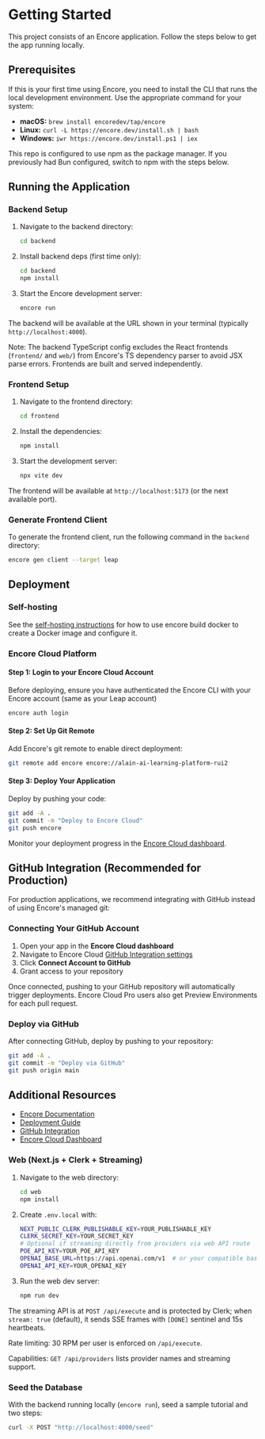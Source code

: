 # Getting Started

This project consists of an Encore application. Follow the steps below to get the app running locally.

## Prerequisites

If this is your first time using Encore, you need to install the CLI that runs the local development environment. Use the appropriate command for your system:

- **macOS:** `brew install encoredev/tap/encore`
- **Linux:** `curl -L https://encore.dev/install.sh | bash`
- **Windows:** `iwr https://encore.dev/install.ps1 | iex`

This repo is configured to use npm as the package manager. If you previously had Bun configured, switch to npm with the steps below.

## Running the Application

### Backend Setup

1. Navigate to the backend directory:
   ```bash
   cd backend
   ```

2. Install backend deps (first time only):
   ```bash
   cd backend
   npm install
   ```

3. Start the Encore development server:
   ```bash
   encore run
   ```

The backend will be available at the URL shown in your terminal (typically `http://localhost:4000`).

Note: The backend TypeScript config excludes the React frontends (`frontend/` and `web/`) from Encore's TS dependency parser to avoid JSX parse errors. Frontends are built and served independently.



### Frontend Setup

1. Navigate to the frontend directory:
   ```bash
   cd frontend
   ```

2. Install the dependencies:
   ```bash
   npm install
   ```

3. Start the development server:
   ```bash
   npx vite dev
   ```

The frontend will be available at `http://localhost:5173` (or the next available port).


### Generate Frontend Client
To generate the frontend client, run the following command in the `backend` directory:

```bash
encore gen client --target leap
```

## Deployment

### Self-hosting
See the [self-hosting instructions](https://encore.dev/docs/self-host/docker-build) for how to use encore build docker to create a Docker image and
configure it.

### Encore Cloud Platform

#### Step 1: Login to your Encore Cloud Account

Before deploying, ensure you have authenticated the Encore CLI with your Encore account (same as your Leap account)

```bash
encore auth login
```

#### Step 2: Set Up Git Remote

Add Encore's git remote to enable direct deployment:

```bash
git remote add encore encore://alain-ai-learning-platform-rui2
```

#### Step 3: Deploy Your Application

Deploy by pushing your code:

```bash
git add -A .
git commit -m "Deploy to Encore Cloud"
git push encore
```

Monitor your deployment progress in the [Encore Cloud dashboard](https://app.encore.dev/alain-ai-learning-platform-rui2/deploys).

## GitHub Integration (Recommended for Production)

For production applications, we recommend integrating with GitHub instead of using Encore's managed git:

### Connecting Your GitHub Account

1. Open your app in the **Encore Cloud dashboard**
2. Navigate to Encore Cloud [GitHub Integration settings](https://app.encore.cloud/alain-ai-learning-platform-rui2/settings/integrations/github)
3. Click **Connect Account to GitHub**
4. Grant access to your repository

Once connected, pushing to your GitHub repository will automatically trigger deployments. Encore Cloud Pro users also get Preview Environments for each pull request.

### Deploy via GitHub

After connecting GitHub, deploy by pushing to your repository:

```bash
git add -A .
git commit -m "Deploy via GitHub"
git push origin main
```

## Additional Resources

- [Encore Documentation](https://encore.dev/docs)
- [Deployment Guide](https://encore.dev/docs/platform/deploy/deploying)
- [GitHub Integration](https://encore.dev/docs/platform/integrations/github)
- [Encore Cloud Dashboard](https://app.encore.dev)

### Web (Next.js + Clerk + Streaming)

1. Navigate to the web directory:
   ```bash
   cd web
   npm install
   ```

2. Create `.env.local` with:
   ```bash
   NEXT_PUBLIC_CLERK_PUBLISHABLE_KEY=YOUR_PUBLISHABLE_KEY
   CLERK_SECRET_KEY=YOUR_SECRET_KEY
   # Optional if streaming directly from providers via web API route
   POE_API_KEY=YOUR_POE_API_KEY
   OPENAI_BASE_URL=https://api.openai.com/v1  # or your compatible base
   OPENAI_API_KEY=YOUR_OPENAI_KEY
   ```

3. Run the web dev server:
   ```bash
   npm run dev
   ```

The streaming API is at `POST /api/execute` and is protected by Clerk; when `stream: true` (default), it sends SSE frames with `[DONE]` sentinel and 15s heartbeats.

Rate limiting: 30 RPM per user is enforced on `/api/execute`.

Capabilities: `GET /api/providers` lists provider names and streaming support.

### Seed the Database

With the backend running locally (`encore run`), seed a sample tutorial and two steps:

```bash
curl -X POST "http://localhost:4000/seed"
```
